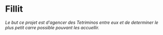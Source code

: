 # Fillit

*Le but ce projet est d'agencer des Tetriminos entre eux et de determiner le plus petit carre possible pouvant les accuellir.*
